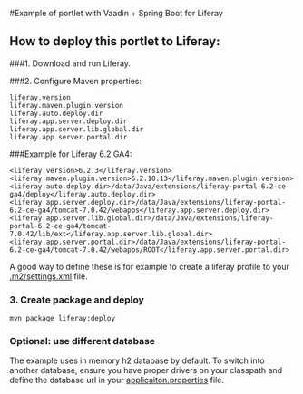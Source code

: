 #Example of portlet with Vaadin + Spring Boot for Liferay

## How to deploy this portlet to Liferay:

###1. Download and run Liferay.

###2. Configure Maven properties:
```
liferay.version
liferay.maven.plugin.version
liferay.auto.deploy.dir
liferay.app.server.deploy.dir
liferay.app.server.lib.global.dir
liferay.app.server.portal.dir
```

###Example for Liferay 6.2 GA4:
```
<liferay.version>6.2.3</liferay.version>
<liferay.maven.plugin.version>6.2.10.13</liferay.maven.plugin.version>
<liferay.auto.deploy.dir>/data/Java/extensions/liferay-portal-6.2-ce-ga4/deploy</liferay.auto.deploy.dir>
<liferay.app.server.deploy.dir>/data/Java/extensions/liferay-portal-6.2-ce-ga4/tomcat-7.0.42/webapps</liferay.app.server.deploy.dir>
<liferay.app.server.lib.global.dir>/data/Java/extensions/liferay-portal-6.2-ce-ga4/tomcat-7.0.42/lib/ext</liferay.app.server.lib.global.dir>
<liferay.app.server.portal.dir>/data/Java/extensions/liferay-portal-6.2-ce-ga4/tomcat-7.0.42/webapps/ROOT</liferay.app.server.portal.dir>
```

A good way to define these is for example to create a liferay profile to your [.m2/settings.xml](https://gist.github.com/mstahv/63cf73964ea053c6961a) file.

### 3. Create package and deploy
```
mvn package liferay:deploy
```

### Optional: use different database

The example uses in memory h2 database by default. To switch into another database, ensure you have proper drivers on your classpath and define the database url in your [applicaiton.properties](https://github.com/mstahv/spring-data-vaadin-portlet/blob/master/src/main/resources/application.properties#L5-L9) file.
